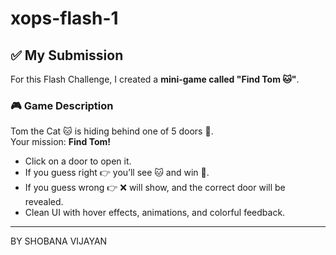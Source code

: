 # xops-flash-1


## ✅ My Submission
For this Flash Challenge, I created a **mini-game called "Find Tom 🐱"**.

### 🎮 Game Description
Tom the Cat 🐱 is hiding behind one of 5 doors 🚪.  
Your mission: **Find Tom!**  

- Click on a door to open it.  
- If you guess right 👉 you’ll see 🐱 and win 🎉.  
- If you guess wrong 👉 ❌ will show, and the correct door will be revealed.  
- Clean UI with hover effects, animations, and colorful feedback.  

---

BY
SHOBANA VIJAYAN

